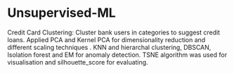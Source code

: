 # Unsupervised-ML
Credit Card Clustering:
Cluster bank users in categories to suggest credit loans. Applied PCA and Kernel PCA for dimensionality reduction and different scaling techniques . KNN and hierarchal clustering, DBSCAN, Isolation forest and EM    for anomaly detection. TSNE algorithm was used for visualisation and silhouette_score for evaluating.
